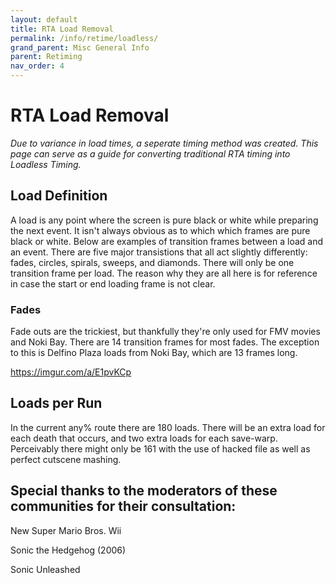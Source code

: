 ```yaml
---
layout: default
title: RTA Load Removal
permalink: /info/retime/loadless/
grand_parent: Misc General Info
parent: Retiming
nav_order: 4
---
```


# RTA Load Removal

*Due to variance in load times, a seperate timing method was created. This page can serve as a guide for converting traditional RTA timing into Loadless Timing.*

## Load Definition

A load is any point where the screen is pure black or white while preparing the next event. It isn't always obvious as to which which frames are pure black or white. Below are examples of transition frames between a load and an event. There are five major transistions that all act slightly differently: fades, circles, spirals, sweeps, and diamonds. There will only be one transition frame per load. The reason why they are all here is for reference in case the start or end loading frame is not clear.

### Fades

Fade outs are the trickiest, but thankfully they're only used for FMV movies and Noki Bay. There are 14 transition frames for most fades. The exception to this is Delfino Plaza loads from Noki Bay, which are 13 frames long.

https://imgur.com/a/E1pvKCp

## Loads per Run

In the current any% route there are 180 loads. There will be an extra load for each death that occurs, and two extra loads for each save-warp. Perceivably there might only be 161 with the use of hacked file as well as perfect cutscene mashing.

## Special thanks to the moderators of these communities for their consultation:

New Super Mario Bros. Wii

Sonic the Hedgehog (2006)

Sonic Unleashed
